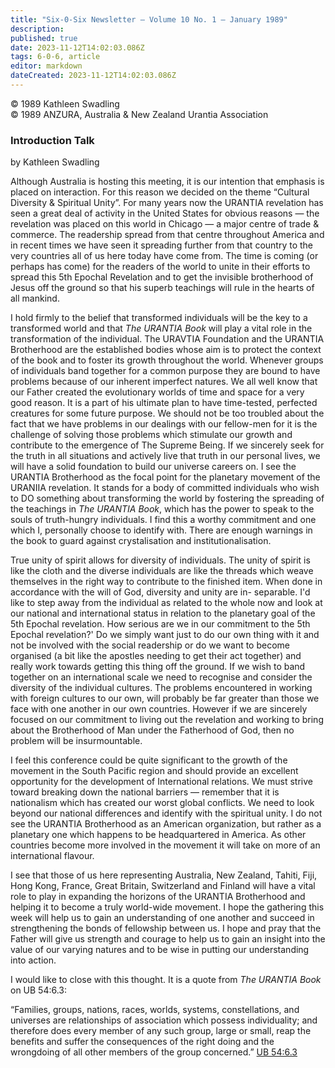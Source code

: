 ```yaml
---
title: "Six-0-Six Newsletter — Volume 10 No. 1 — January 1989"
description: 
published: true
date: 2023-11-12T14:02:03.086Z
tags: 6-0-6, article
editor: markdown
dateCreated: 2023-11-12T14:02:03.086Z
---
```


<p class="v-card v-sheet theme--light gray lighten-3 px-2 py-1">© 1989 Kathleen Swadling<br>© 1989 ANZURA, Australia & New Zealand Urantia Association</p>

### Introduction Talk

by Kathleen Swadling

Although Australia is hosting this meeting, it is our intention that emphasis is placed on interaction. For this reason we decided on the theme “Cultural Diversity \& Spiritual Unity”. For many years now the URANTIA revelation has seen a great deal of activity in the United States for obvious reasons — the revelation was placed on this world in Chicago — a major centre of trade \& commerce. The readership spread from that centre throughout America and in recent times we have seen it spreading further from that country to the very countries all of us here today have come from. The time is coming (or perhaps has come) for the readers of the world to unite in their efforts to spread this 5th Epochal Revelation and to get the invisible brotherhood of Jesus off the ground so that his superb teachings will rule in the hearts of all mankind.

I hold firmly to the belief that transformed individuals will be the key to a transformed world and that _The URANTIA Book_ will play a vital role in the transformation of the individual. The URAVTIA Foundation and the URANTIA Brotherhood are the established bodies whose aim is to protect the context of the book and to foster its growth throughout the world. Whenever groups of individuals band together for a common purpose they are bound to have problems because of our inherent imperfect natures. We all well know that our Father created the evolutionary worlds of time and space for a very good reason. It is a part of his ultimate plan to have time-tested, perfected creatures for some future purpose. We should not be too troubled about the fact that we have problems in our dealings with our fellow-men for it is the challenge of solving those problems which stimulate our growth and contribute to the emergence of The Supreme Being. If we sincerely seek for the truth in all situations and actively live that truth in our personal lives, we will have a solid foundation to build our universe careers on. I see the URANTIA Brotherhood as the focal point for the planetary movement of the URANIIA revelation. It stands for a body of committed individuals who wish to DO something about transforming the world by fostering the spreading of the teachings in _The URANTIA Book_, which has the power to speak to the souls of truth-hungry individuals. I find this a worthy commitment and one which I, personally choose to identify with. There are enough warnings in the book to guard against crystalisation and institutionalisation.

True unity of spirit allows for diversity of individuals. The unity of spirit is like the cloth and the diverse individuals are like the threads which weave themselves in the right way to contribute to the finished item. When done in accordance with the will of God, diversity and unity are in- separable. I'd like to step away from the individual as related to the whole now and look at our national and international status in relation to the planetary goal of the 5th Epochal revelation. How serious are we in our commitment to the 5th Epochal revelation?' Do we simply want just to do our own thing with it and not be involved with the social readership or do we want to become organised (a bit like the apostles needing to get their act together) and really work towards getting this thing off the ground. If we wish to band together on an international scale we need to recognise and consider the diversity of the individual cultures. The problems encountered in working with foreign cultures to our own, will probably be far greater than those we face with one another in our own countries. However if we are sincerely focused on our commitment to living out the revelation and working to bring about the Brotherhood of Man under the Fatherhood of God, then no problem will be insurmountable.

I feel this conference could be quite significant to the growth of the movement in the South Pacific region and should provide an excellent opportunity for the development of International relations. We must strive toward breaking down the national barriers — remember that it is nationalism which has created our worst global conflicts. We need to look beyond our national differences and identify with the spiritual unity. I do not see the URANTIA Brotherhood as an American organization, but rather as a planetary one which happens to be headquartered in America. As other countries become more involved in the movement it will take on more of an international flavour.

I see that those of us here representing Australia, New Zealand, Tahiti, Fiji, Hong Kong, France, Great Britain, Switzerland and Finland will have a vital role to play in expanding the horizons of the URANTIA Brotherhood and helping it to become a truly world-wide movement. I hope the gathering this week will help us to gain an understanding of one another and succeed in strengthening the bonds of fellowship between us. I hope and pray that the Father will give us strength and courage to help us to gain an insight into the value of our varying natures and to be wise in putting our understanding into action.

I would like to close with this thought. It is a quote from _The URANTIA Book_ on UB 54:6.3:

“Families, groups, nations, races, worlds, systems, constellations, and universes are relationships of association which possess individuality; and therefore does every member of any such group, large or small, reap the benefits and suffer the consequences of the right doing and the wrongdoing of all other members of the group concerned.” [UB 54:6.3](/en/The_Urantia_Book/54#p6_3)